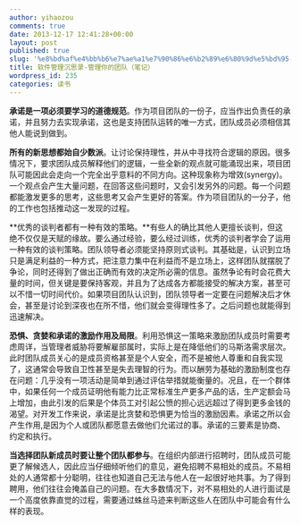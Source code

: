 ```yaml
---
author: yihaozou
comments: true
date: 2013-12-17 12:41:28+00:00
layout: post
published: true
slug: '%e8%bd%af%e4%bb%b6%e7%ae%a1%e7%90%86%e6%b2%89%e6%80%9d%e5%bd%95-%e7%ae%a1%e7%90%86%e4%bd%a0%e7%9a%84%e5%9b%a2%e9%98%9f%ef%bc%88%e7%ac%94%e8%ae%b0%ef%bc%89'
title: 软件管理沉思录-管理你的团队（笔记）
wordpress_id: 235
categories: 读书
---
```


**承诺是一项必须要学习的道德规范**。作为项目团队的一份子，应当作出负责任的承诺，并且努力去实现承诺，这也是支持团队运转的唯一方式，团队成员必须相信其他人能说到做到。

**所有的新思想都始自少数派**。让讨论保持理性，并从中寻找符合逻辑的原因。很多情况下，要求团队成员解释他们的逻辑，一些全新的观点就可能涌现出来，项目团队可能因此会走向一个完全出乎意料的不同方向。这种现象称为增效(synergy)。一个观点会产生大量问题，在回答这些问题时，又会引发另外的问题。每一个问题都能激发更多的思考，这些思考又会产生更好的答案。作为项目团队的一分子，他的工作也包括推动这一发现的过程。

**优秀的谈判者都有一种有效的策略。**有些人的确比其他人更擅长谈判，但这绝不仅仅是天赋的缘故。要么通过经验，要么经过训练，优秀的谈判者学会了运用一种有效的谈判策略。团队领导者必须能坚持原则式谈判。其基础是，认识到立场只是满足利益的一种方式，把注意力集中在利益而不是立场上，这样团队就摆脱了争论，同时还得到了做出正确而有效的决定所必需的信息。虽然争论有时会花费大量的时间，但关键是要保持客观，并且为了达成各方都能接受的解决方案，甚至可以不惜一切时间代价。如果项目团队认识到，团队领导者一定要在问题解决后才休会，甚至是讨论到深夜也在所不惜，他们就会变得理性多了。之后问题也就能得到迅速解决。

**恐惧、贪婪和承诺的激励作用及局限**。利用恐惧这一策略来激励团队成员时需要考虑周详，当管理者威胁将要解雇部属时，实际上是在降低他们的马斯洛需求层次。此时团队成员关心的是成员资格甚至是个人安全，而不是被他人尊重和自我实现了，这通常会导致自卫性甚至是失去理智的行为。而以酬劳为基础的激励制度也存在问题：几乎没有一项活动是简单到通过评估举措就能衡量的。况且，在一个群体中，如果任何一个成员证明他有能力比正常标准生产更多产品的话，生产定额会马上增加，由此引发的后果是个体员工对引起公愤的担心远远超过了得到更多金钱的渴望。对开发工作来说，承诺是比贪婪和恐惧更为恰当的激励因素。承诺之所以会产生作用,是因为个人或团队都愿意去做他们允诺过的事。承诺的三要素是协商、约定和执行。

**当选择团队新成员时要让整个团队都参与**。在组织内部进行招聘时，团队成员可能更了解候选人，因此应当仔细倾听他们的意见，避免招聘不易相处的成员。不易相处的人通常都十分聪明，往往也知道自己无法与他人在一起很好地共事。为了得到聘用，他们往往会掩盖自己的问题。在大多数情况下，对不易相处的人进行面试是一个高度依靠直觉的过程，需要通过蛛丝马迹来判断这些人在团队中可能会有什么样的表现。


